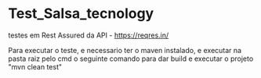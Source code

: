 # Test_Salsa_tecnology
testes em Rest Assured da API - https://reqres.in/

Para executar o teste, e necessario ter o maven instalado, e executar na pasta raiz pelo cmd o seguinte comando para dar build e executar o projeto
"mvn clean test"
